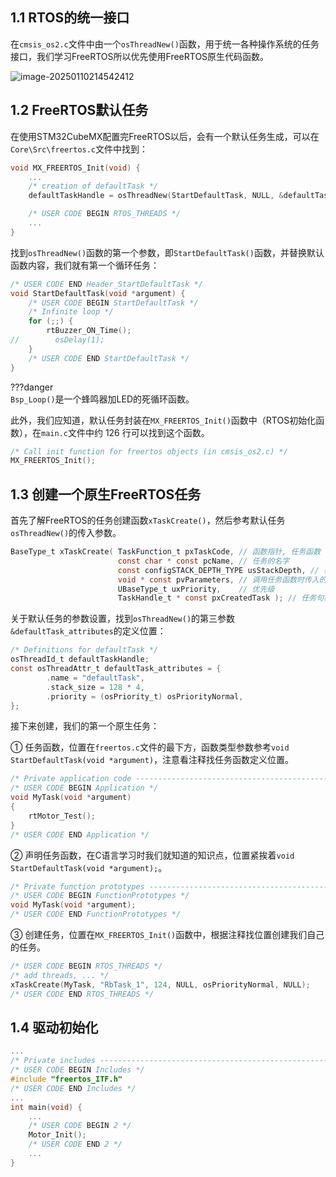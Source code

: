 ## 1.1 RTOS的统一接口

在`cmsis_os2.c`文件中由一个`osThreadNew()`函数，用于统一各种操作系统的任务接口，我们学习FreeRTOS所以优先使用FreeRTOS原生代码函数。

![image-20250110214542412](https://tonmoon.obs.cn-east-3.myhuaweicloud.com/img/tonmoon/image-20250110214542412.png)

## 1.2 FreeRTOS默认任务

在使用STM32CubeMX配置完FreeRTOS以后，会有一个默认任务生成，可以在`Core\Src\freertos.c`文件中找到：

```C
void MX_FREERTOS_Init(void) {
	...
    /* creation of defaultTask */
    defaultTaskHandle = osThreadNew(StartDefaultTask, NULL, &defaultTask_attributes);

    /* USER CODE BEGIN RTOS_THREADS */
    ...
}
```

找到`osThreadNew()`函数的第一个参数，即`StartDefaultTask()`函数，并替换默认函数内容，我们就有第一个循环任务：

```C
/* USER CODE END Header_StartDefaultTask */
void StartDefaultTask(void *argument) {
    /* USER CODE BEGIN StartDefaultTask */
    /* Infinite loop */
    for (;;) {
        rtBuzzer_ON_Time();
//        osDelay(1);
    }
    /* USER CODE END StartDefaultTask */
}
```

???danger  
    `Bsp_Loop()`是一个蜂鸣器加LED的死循环函数。

此外，我们应知道，默认任务封装在`MX_FREERTOS_Init()`函数中（RTOS初始化函数），在`main.c`文件中约 126 行可以找到这个函数。

```C
/* Call init function for freertos objects (in cmsis_os2.c) */
MX_FREERTOS_Init();
```

## 1.3 创建一个原生FreeRTOS任务

首先了解FreeRTOS的任务创建函数`xTaskCreate()`，然后参考默认任务`osThreadNew()`的传入参数。

```C
BaseType_t xTaskCreate( TaskFunction_t pxTaskCode, // 函数指针, 任务函数
                        const char * const pcName, // 任务的名字
                        const configSTACK_DEPTH_TYPE usStackDepth, // 栈大小,单位为word,10表示40字节
                        void * const pvParameters, // 调用任务函数时传入的参数
                        UBaseType_t uxPriority,    // 优先级
                        TaskHandle_t * const pxCreatedTask ); // 任务句柄, 以后使用它来操作这个任务
```

关于默认任务的参数设置，找到`osThreadNew()`的第三参数`&defaultTask_attributes`的定义位置：

```C
/* Definitions for defaultTask */
osThreadId_t defaultTaskHandle;
const osThreadAttr_t defaultTask_attributes = {
        .name = "defaultTask",
        .stack_size = 128 * 4,
        .priority = (osPriority_t) osPriorityNormal,
};
```

接下来创建，我们的第一个原生任务：

① 任务函数，位置在`freertos.c`文件的最下方，函数类型参数参考`void StartDefaultTask(void *argument)`，注意看注释找任务函数定义位置。

```C
/* Private application code --------------------------------------------------*/
/* USER CODE BEGIN Application */
void MyTask(void *argument)
{
    rtMotor_Test();
}
/* USER CODE END Application */
```

② 声明任务函数，在C语言学习时我们就知道的知识点，位置紧挨着`void StartDefaultTask(void *argument);`。

```C
/* Private function prototypes -----------------------------------------------*/
/* USER CODE BEGIN FunctionPrototypes */
void MyTask(void *argument);
/* USER CODE END FunctionPrototypes */
```

③ 创建任务，位置在`MX_FREERTOS_Init()`函数中，根据注释找位置创建我们自己的任务。

```C
/* USER CODE BEGIN RTOS_THREADS */
/* add threads, ... */
xTaskCreate(MyTask, "RbTask_1", 124, NULL, osPriorityNormal, NULL);
/* USER CODE END RTOS_THREADS */
```

## 1.4 驱动初始化

```C
...
/* Private includes ----------------------------------------------------------*/
/* USER CODE BEGIN Includes */
#include "freertos_ITF.h"
/* USER CODE END Includes */
...
int main(void) {    
	...
    /* USER CODE BEGIN 2 */
    Motor_Init();
    /* USER CODE END 2 */
    ...
}
```


